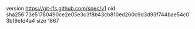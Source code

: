 version https://git-lfs.github.com/spec/v1
oid sha256:73e51780490ce2e05e3c3f8b43cb810ed260c9d3d93f744bae54c03bf9efd4a4
size 1867
